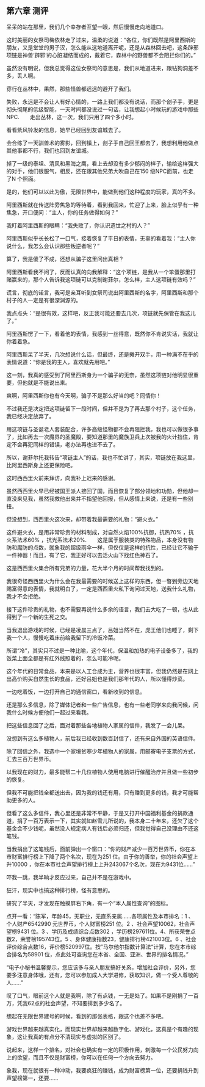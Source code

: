 ## 第六章 测评

呆呆的站在那里，我们几个幸存者互望一眼，然后慢慢走向地道口。

这时美丽的女祭司梅依林走了过来，温柔的说道：“各位，你们既然是阿里西斯的朋友，又是堂堂的男子汉，怎么能从这地道离开呢，还是从森林回去吧，这条辟邪项链是神兽‘辟邪’的心脏凝结而成的，戴着它，森林中的野兽都不会阻拦你们的。”

虽然没有明说，但我总觉得这位女祭司的意思是，我们从地道进来，跟钻狗洞差不多，丢人啊。

穿行在丛林中，果然，那些怪兽都远远的避开了我们。

失败，永远是不会让人有好心情的，一路上我们都没有说话，而那个刽子手，更是彻头彻尾的低级智能，一天时间都没说过一句话，让我想起小时候玩的游戏中那些NPC.　　走出丛林，这一次，我们只用了四个多小时。

看看紫风铃发的信息，她早已经回到友谊城去了。

会合练了一天驯兽术的雾影，回到镇上，刽子手自己回王都去了，我想利用他做点其他事都不行，我们也回到友谊城。

掉了一级的泰坦、清风和黑海之鹰，看上去却没有多少郁闷的样子，输给这样强大的对手，他们很服气，相反，还在跟其他兄弟大吹自己在150 级NPC面前，也走了N 个照面。

是的，他们可以以此为傲，无限世界中，能做到他们这种程度的玩家，真的不多。

阿里西斯就在传送阵旁焦急的等待着，看到我回来，忙迎了上来，脸上似乎有一种焦急，开口便问：“主人，你的任务做得如何？”

我盯着阿里西斯的眼睛：“我失败了，你认识遗世之村的人？”

阿里西斯似乎长长松了一口气，接着恢复了平日的表情，无辜的看着我：“主人你说什么，我怎么会认识那些叛逆者呢？”

算了，我是傻了不成，还想从骗子这里问出真相？

阿里西斯看我不问了，反而认真的向我解释：“这个项链，是我从一个笨蛋那里打赌赢来的，那个人告诉我这项链可以克制谢菲尔，怎么样，主人这项链有效吗？”

谎言，彻底的诺言，我可是亲耳听到女祭司说出阿里西斯的名字，阿里西斯和那个村子的人一定是有很深渊源的。

我点点头：“是很有效，这样吧，反正我可能还要去几次，项链就先保管在我这儿了。”

阿里西斯愣了一下，看着他的表情，我感到一丝得意，既然你不肯说实话，我就让你着着急。

阿里西斯呆了半天，几次想说什么话，但最终，还是摊开双手，用一种满不在乎的表情说道：“你是我的主人，喜欢就先用吧。”

这一刻，我真的感受到了阿里西斯身为一个骗子的无奈，虽然这项链对他明显很重要，但他就是不能说出来。

爽啊，阿里西斯你也有今天啊，骗子不是那么好当的吧？同情你！

不过我还是决定把这项链留下一段时间，但并不是为了再去那个村子，这个任务，我已经决定放弃了。

用这项链与圣诞老人套装配合，许多高级怪物都不会再阻拦我，我也可以做很多事了，比如再去一次魔界的圣魔殿，要知道那里的魔族卫兵上次被我的火计挡住，肯定不会再犯同样的错误，老办法再也进不去了。

所以，谢菲尔托我转告“项链主人”的话，我也不忙讲了，其实，项链放在我这里，比阿里西斯身上还更保险吧。

这时西西里火前来拜访，向我补上迟来的感谢。

虽然西西里火早已经被国王派人接回了国，而且恢复了部分领地和功勋，但他却一直没来见我，虽然我救他出来并不指望他回报，但从感情上来说，还是有一些别扭。

但没想到，西西里火这次来，却带着我最需要的礼物：“避火衣。”

这件避火衣，是用非常珍贵的材料制成，对自然火焰100%抗御，抗热70% ，抗火系法术60% ，抗光系法术20%.　　这是属于服装类的特殊物品，本身没有物防和魔防的点数，就象我的超级雨伞一样，但仅仅是这样的抗性，已经让它不输于一件神器！而且，有了它，我正好可以去活火山下找红色神石了。

这是西西里火集合所有兄弟的力量，花大半个月的时间帮我找到的。

我很奇怪西西里火为什么会在我最需要的时候送上这样的东西，但一瞥到旁边天地赐富得意的表情，我就明白了，一定是西西里火私下询问过天地，送我什么礼物，我才不会拒绝。

接下这件珍贵的礼物，也不需要再说什么多余的语言，我们去大吃了一顿，也从此得到了一个新的生死之交。

当我退出游戏的时候，已经是凌晨三点了，吕姐当然不在，虎王他们也睡了，剩下我一个人，慢慢吃着床前给我留下的冷饭冷菜。

所谓“冷”，其实只不过是一种比喻，这个年代，保温和加热的电子设备多了，我的饭菜上面全都是有红外线照着的，怎么可能冷呢。

这个年代的日常食品，本来是以人工合成为主，营养也很丰富，但我仍然是在网上出高价购买自然生长的食品，还好吕姐也是我们那年代的人，所以懂得炒菜。

一边吃着饭，一边打开自己的通信窗口，看新收到的信息。

还是那么多信息，除了媒体记者和一些广告信息，也有一些老同学来向我问候，问我什么时候方便他们一起过来看我。

把这些信息回了之后，面对着那些各地植物人家属的信件，我发了一会儿呆。

没想到有这么多植物人，前后我已经收到数百封信了，还有来自外国的英语信件。

除了回信之外，我选中一个家境贫寒少年植物人的家属，用邮寄电子支票的方式，汇去三百万世界币。

以我现在的财力，最多能帮二十几位植物人使用电脑进行催醒治疗并且做一些初步的恢复。

但我不可能把钱全都送出去，因为我的钱还有用，只有赚到更多的钱，我才可能帮助更多的人。

但看了这么多信件，我心里还是非常不平静，于是又打开中国福利基金的捐款通道，捐了一百万表示一下，其实就如赵雪儿所说的，我本身二十年来，还欠了这个基金会不少钱呢，虽然没人规定病人有钱后必须归还，但我觉得自己没理由不还这笔钱。

当我捐出了这笔钱后，面前弹出一个窗口：“你的财产减少一百万世界币，你在本市财富排行榜上下降了两个名次，现在为251 位。由于你的善举，你的社会声望上升10000 ，你在本市社会声望排行榜上上升243067个名次，现在为9431位……”

吓我一跳，我半晌才反应过来，自己并不是在游戏中。

狂汗，现实中也搞这种排行榜，怪有意思的。

研究了半天，才发现在触摸屏右下角，有一个“本人属性查询”的图标。

点开一看：“陈军，年龄45，无职业，无直系亲属……各项属性及本市排名：1 、个人财产6542990 元世界币，个人财富榜251 位。2 、社会声望10062，社会声望榜9431 位。3 、学历及成绩综合点数302 ，学历榜297611位。4、所获荣誉点数2，荣誉榜195743位。5 、身体健康指数23，健康排行榜421003位。6 、社会评价综合点数16，评价榜520997位。按”马尔他尔指数计算法“计算，您在本市综合排名为58901 位，点此处可查询您在本省、全国、亚洲、世界的排名情况。”

“电子小秘书温馨提示，您应该多与亲人朋友搞好关系，增加社会评价，另外，您要多注意身体哦，还有，您可以参加成人大学进修，获取知识，做一个受人尊敬的人……”

叹了口气，眼前这个人就是我啊，除了有点钱，一无是处了。如果不是刚捐了一百万，凭我62点的社会声望，不知要排到多少名了。

想起在无限世界建号的时候，看到的那张表格，跟这个也差不多吧。

游戏世界越来越真实化，而现实世界却越来越数字化、游戏化，这真是个有趣的现象，这让我真的有点分不清现实与虚拟的区别了。

说起来，这样一个排名，对社会也确实有一定的积极作用，刺激每一个公民努力向上的欲望，而且不仅是财富榜，你可以在任何一个方向去努力。

象我，现在就很有一种冲动，我要疯狂的赚钱，成为财富榜第一位，还要捐钱升到声望榜第一，还要……

